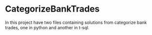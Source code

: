 # CategorizeBankTrades
In this project have two files containing solutions from categorize bank trades, one in python and another in t-sql.
